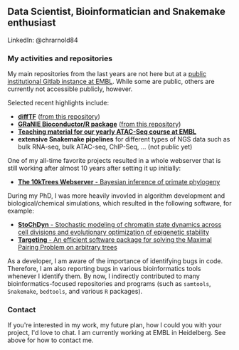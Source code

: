 ## Data Scientist, Bioinformatician and Snakemake enthusiast

LinkedIn: @chrarnold84

### My activities and repositories

My main repositories from the last years are not here but at a [public institutional Gitlab instance at EMBL](https://git.embl.de/grp-zaugg).
While some are public, others are currently not accessible publicly, however.

Selected recent highlights include:
- [**diffTF**](https://difftf.readthedocs.io) ([from this repository](https://git.embl.de/grp-zaugg/GRaNIE))
- [**GRaNIE Bioconductor/R package**](https://grp-zaugg.embl-community.io/GRaNIE) ([from this repository](https://git.embl.de/grp-zaugg/diffTF))
- [**Teaching material for our yearly ATAC-Seq course at EMBL**](https://git.embl.de/grp-zaugg/atac-seq_course_2022)
- **extensive Snakemake pipelines** for different types of NGS data such as bulk RNA-seq, bulk ATAC-seq, ChIP-Seq, ... (not public yet)

One of my all-time favorite projects resulted in a whole webserver that is still working after almost 10 years after setting it up initially:
- [**The 10kTrees Webserver** - Bayesian inference of primate phylogeny](https://10ktrees.nunn-lab.org)


During my PhD, I was more heavily invovled in algorithm development and biological/chemical simulations, which resulted in the following software, for example:
-  [**StoChDyn** - Stochastic modeling of chromatin state dynamics across cell divisions and
evolutionary optimization of epigenetic stability](http://www.bioinf.uni-leipzig.de/Software/StoChDyn)
- [**Targeting** - An efficient software package for solving the Maximal Pairing Problem on arbitrary trees](http://www.bioinf.uni-leipzig.de/Software/Targeting)

As a developer, I am aware of the importance of identifying bugs in code. Therefore, I am also reporting bugs in various bioinformatics tools whenever I identify them. By now, I indirectly contributed to many bioinformatics-focused repositories and programs (such as `samtools`, `Snakemake`, `bedtools`, and various `R` packages).

### Contact
If you're interested in my work, my future plan, how I could you with your project, I'd love to chat. I am currently working at EMBL in Heidelberg. See above for how to contact me.
